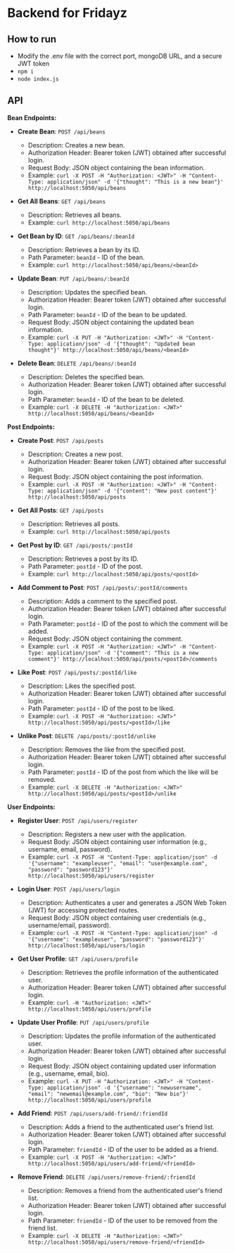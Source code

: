 # Backend for Fridayz

## How to run
 - Modify the .env file with the correct port, mongoDB URL, and a secure JWT token
 - `npm i`
 - `node index.js`

 ## API

**Bean Endpoints:**
   - **Create Bean**: `POST /api/beans`
     - Description: Creates a new bean.
     - Authorization Header: Bearer token (JWT) obtained after successful login.
     - Request Body: JSON object containing the bean information.
     - Example: `curl -X POST -H "Authorization: <JWT>" -H "Content-Type: application/json" -d '{"thought": "This is a new bean"}' http://localhost:5050/api/beans`

   - **Get All Beans**: `GET /api/beans`
     - Description: Retrieves all beans.
     - Example: `curl http://localhost:5050/api/beans`

   - **Get Bean by ID**: `GET /api/beans/:beanId`
     - Description: Retrieves a bean by its ID.
     - Path Parameter: `beanId` - ID of the bean.
     - Example: `curl http://localhost:5050/api/beans/<beanId>`

   - **Update Bean**: `PUT /api/beans/:beanId`
     - Description: Updates the specified bean.
     - Authorization Header: Bearer token (JWT) obtained after successful login.
     - Path Parameter: `beanId` - ID of the bean to be updated.
     - Request Body: JSON object containing the updated bean information.
     - Example: `curl -X PUT -H "Authorization: <JWT>" -H "Content-Type: application/json" -d '{"thought": "Updated bean thought"}' http://localhost:5050/api/beans/<beanId>`

   - **Delete Bean**: `DELETE /api/beans/:beanId`
     - Description: Deletes the specified bean.
     - Authorization Header: Bearer token (JWT) obtained after successful login.
     - Path Parameter: `beanId` - ID of the bean to be deleted.
     - Example: `curl -X DELETE -H "Authorization: <JWT>" http://localhost:5050/api/beans/<beanId>`

**Post Endpoints:**
   - **Create Post**: `POST /api/posts`
     - Description: Creates a new post.
     - Authorization Header: Bearer token (JWT) obtained after successful login.
     - Request Body: JSON object containing the post information.
     - Example: `curl -X POST -H "Authorization: <JWT>" -H "Content-Type: application/json" -d '{"content": "New post content"}' http://localhost:5050/api/posts`

   - **Get All Posts**: `GET /api/posts`
     - Description: Retrieves all posts.
     - Example: `curl http://localhost:5050/api/posts`

   - **Get Post by ID**: `GET /api/posts/:postId`
     - Description: Retrieves a post by its ID.
     - Path Parameter: `postId` - ID of the post.
     - Example: `curl http://localhost:5050/api/posts/<postId>`

   - **Add Comment to Post**: `POST /api/posts/:postId/comments`
     - Description: Adds a comment to the specified post.
     - Authorization Header: Bearer token (JWT) obtained after successful login.
     - Path Parameter: `postId` - ID of the post to which the comment will be added.
     - Request Body: JSON object containing the comment.
     - Example: `curl -X POST -H "Authorization: <JWT>" -H "Content-Type: application/json" -d '{"comment": "This is a new comment"}' http://localhost:5050/api/posts/<postId>/comments`

   - **Like Post**: `POST /api/posts/:postId/like`
     - Description: Likes the specified post.
     - Authorization Header: Bearer token (JWT) obtained after successful login.
     - Path Parameter: `postId` - ID of the post to be liked.
     - Example: `curl -X POST -H "Authorization: <JWT>" http://localhost:5050/api/posts/<postId>/like`

   - **Unlike Post**: `DELETE /api/posts/:postId/unlike`
     - Description: Removes the like from the specified post.
     - Authorization Header: Bearer token (JWT) obtained after successful login.
     - Path Parameter: `postId` - ID of the post from which the like will be removed.
     - Example: `curl -X DELETE -H "Authorization: <JWT>" http://localhost:5050/api/posts/<postId>/unlike`

**User Endpoints:**
   - **Register User**: `POST /api/users/register`
     - Description: Registers a new user with the application.
     - Request Body: JSON object containing user information (e.g., username, email, password).
     - Example: `curl -X POST -H "Content-Type: application/json" -d '{"username": "exampleuser", "email": "user@example.com", "password": "password123"}' http://localhost:5050/api/users/register`

   - **Login User**: `POST /api/users/login`
     - Description: Authenticates a user and generates a JSON Web Token (JWT) for accessing protected routes.
     - Request Body: JSON object containing user credentials (e.g., username/email, password).
     - Example: `curl -X POST -H "Content-Type: application/json" -d '{"username": "exampleuser", "password": "password123"}' http://localhost:5050/api/users/login`

   - **Get User Profile**: `GET /api/users/profile`
     - Description: Retrieves the profile information of the authenticated user.
     - Authorization Header: Bearer token (JWT) obtained after successful login.
     - Example: `curl -H "Authorization: <JWT>" http://localhost:5050/api/users/profile`

   - **Update User Profile**: `PUT /api/users/profile`
     - Description: Updates the profile information of the authenticated user.
     - Authorization Header: Bearer token (JWT) obtained after successful login.
     - Request Body: JSON object containing updated user information (e.g., username, email, bio).
     - Example: `curl -X PUT -H "Authorization: <JWT>" -H "Content-Type: application/json" -d '{"username": "newusername", "email": "newemail@example.com", "bio": "New bio"}' http://localhost:5050/api/users/profile`

   - **Add Friend**: `POST /api/users/add-friend/:friendId`
     - Description: Adds a friend to the authenticated user's friend list.
     - Authorization Header: Bearer token (JWT) obtained after successful login.
     - Path Parameter: `friendId` - ID of the user to be added as a friend.
     - Example: `curl -X POST -H "Authorization: <JWT>" http://localhost:5050/api/users/add-friend/<friendId>`

   - **Remove Friend**: `DELETE /api/users/remove-friend/:friendId`
     - Description: Removes a friend from the authenticated user's friend list.
     - Authorization Header: Bearer token (JWT) obtained after successful login.
     - Path Parameter: `friendId` - ID of the user to be removed from the friend list.
     - Example: `curl -X DELETE -H "Authorization: <JWT>" http://localhost:5050/api/users/remove-friend/<friendId>`